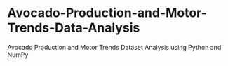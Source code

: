 # Avocado-Production-and-Motor-Trends-Data-Analysis
Avocado Production and Motor Trends Dataset Analysis using Python and NumPy
